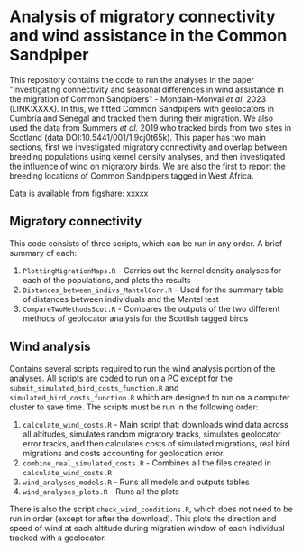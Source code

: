 
# Analysis of migratory connectivity and wind assistance in the Common Sandpiper

This repository contains the code to run the analyses in the paper "Investigating connectivity and seasonal differences in wind assistance in the migration of Common Sandpipers" - Mondain-Monval _et al._ 2023 (LINK:XXXX). In this, we fitted Common Sandpipers with geolocators in Cumbria and Senegal and tracked them during their migration. We also used the data from Summers _et al._ 2019 who tracked birds from two sites in Scotland (data DOI:10.5441/001/1.9cj0t65k). This paper has two main sections, first we investigated migratory connectivity and overlap between breeding populations using kernel density analyses, and then investigated the influence of wind on migratory birds. We are also the first to report the breeding locations of Common Sandpipers tagged in West Africa.

Data is available from figshare: xxxxx

## Migratory connectivity

This code consists of three scripts, which can be run in any order. A brief summary of each:

1. `PlottingMigrationMaps.R` - Carries out the kernel density analyses for each of the populations, and plots the results
2. `Distances_between_indivs_MantelCorr.R` - Used for the summary table of distances between individuals and the Mantel test
3. `CompareTwoMethodsScot.R` - Compares the outputs of the two different methods of geolocator analysis for the Scottish tagged birds

## Wind analysis

Contains several scripts required to run the wind analysis portion of the analyses. All scripts are coded to run on a PC except for the `submit_simulated_bird_costs_function.R` and `simulated_bird_costs_function.R` which are designed to run on a computer cluster to save time. The scripts must be run in the following order:

1. `calculate_wind_costs.R` - Main script that: downloads wind data across all altitudes, simulates random migratory tracks, simulates geolocator error tracks, and then calculates costs of simulated migrations, real bird migrations and costs accounting for geolocation error.
2. `combine_real_simulated_costs.R` - Combines all the files created in `calculate_wind_costs.R`
3. `wind_analyses_models.R` - Runs all models and outputs tables
4. `wind_analyses_plots.R` - Runs all the plots

There is also the script `check_wind_conditions.R`, which does not need to be run in order (except for after the download). This plots the direction and speed of wind at each altitude during migration window of each individual tracked with a geolocator. 
